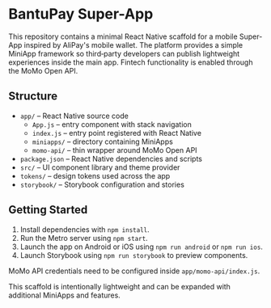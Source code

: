 # BantuPay Super-App

This repository contains a minimal React Native scaffold for a mobile Super-App inspired by AliPay's mobile wallet. The platform provides a simple MiniApp framework so third‑party developers can publish lightweight experiences inside the main app. Fintech functionality is enabled through the MoMo Open API.

## Structure

- `app/` &ndash; React Native source code
  - `App.js` &ndash; entry component with stack navigation
  - `index.js` &ndash; entry point registered with React Native
  - `miniapps/` &ndash; directory containing MiniApps
  - `momo-api/` &ndash; thin wrapper around MoMo Open API
- `package.json` &ndash; React Native dependencies and scripts
- `src/` &ndash; UI component library and theme provider
- `tokens/` &ndash; design tokens used across the app
- `storybook/` &ndash; Storybook configuration and stories

## Getting Started

1. Install dependencies with `npm install`.
2. Run the Metro server using `npm start`.
3. Launch the app on Android or iOS using `npm run android` or `npm run ios`.
4. Launch Storybook using `npm run storybook` to preview components.

MoMo API credentials need to be configured inside `app/momo-api/index.js`.

This scaffold is intentionally lightweight and can be expanded with additional MiniApps and features.
